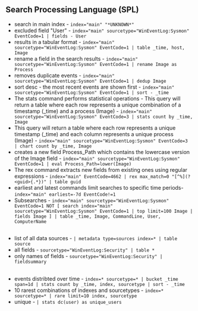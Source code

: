 ## Search Processing Language (SPL)
- search in main index -  `index="main" "*UNKNOWN*"`
- excluded field "User" - `index="main" sourcetype="WinEventLog:Sysmon" EventCode=1 | fields - User`
- results in a tabular format - `index="main" sourcetype="WinEventLog:Sysmon" EventCode=1 | table _time, host, Image`
- rename a field in the search results - `index="main" sourcetype="WinEventLog:Sysmon" EventCode=1 | rename Image as Process`
- removes duplicate events - `index="main" sourcetype="WinEventLog:Sysmon" EventCode=1 | dedup Image`
- sort desc - the most recent events are shown first - `index="main" sourcetype="WinEventLog:Sysmon" EventCode=1 | sort - _time`
- The stats command performs statistical operations - This query will return a table where each row represents a unique combination of a timestamp (_time) and a process (Image) - `index="main" sourcetype="WinEventLog:Sysmon" EventCode=3 | stats count by _time, Image`
- This query will return a table where each row represents a unique timestamp (_time) and each column represents a unique process (Image) - `index="main" sourcetype="WinEventLog:Sysmon" EventCode=3 | chart count by _time, Image`
- creates a new field Process_Path which contains the lowercase version of the Image field - `index="main" sourcetype="WinEventLog:Sysmon" EventCode=1 | eval Process_Path=lower(Image)`
- The rex command extracts new fields from existing ones using regular expressions - `index="main" EventCode=4662 | rex max_match=0 "[^%](?<guid>{.*})" | table guid`
- earliest and latest commands limit searches to specific time periods- `index="main" earliest=-7d EventCode!=1`
- Subsearches - `index="main" sourcetype="WinEventLog:Sysmon" EventCode=1 NOT [ search index="main" sourcetype="WinEventLog:Sysmon" EventCode=1 | top limit=100 Image | fields Image ] | table _time, Image, CommandLine, User, ComputerName`
##

- list of all data sources - `| metadata type=sources index=* | table source`
- all fields - `sourcetype="WinEventLog:Security" | table *`
- only names of fields - `sourcetype="WinEventLog:Security" | fieldsummary`

##
- events distribted over time - `index=* sourcetype=* | bucket _time span=1d | stats count by _time, index, sourcetype | sort - _time`
- 10 rarest combinations of indexes and sourcetypes - `index=* sourcetype=* | rare limit=10 index, sourcetype`
- unique - `| stats dc(user) as unique_users`
